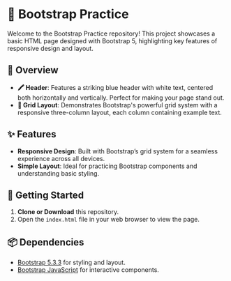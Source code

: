 # 🎨 Bootstrap Practice

Welcome to the Bootstrap Practice repository! This project showcases a basic HTML page designed with Bootstrap 5, highlighting key features of responsive design and layout.

## 🌟 Overview

- **🖍 Header**: Features a striking blue header with white text, centered both horizontally and vertically. Perfect for making your page stand out.
- **📐 Grid Layout**: Demonstrates Bootstrap's powerful grid system with a responsive three-column layout, each column containing example text.

## ✨ Features

- **Responsive Design**: Built with Bootstrap’s grid system for a seamless experience across all devices.
- **Simple Layout**: Ideal for practicing Bootstrap components and understanding basic styling.

## 🚀 Getting Started

1. **Clone or Download** this repository.
2. Open the `index.html` file in your web browser to view the page.

## 📦 Dependencies

- [Bootstrap 5.3.3](https://cdn.jsdelivr.net/npm/bootstrap@5.3.3/dist/css/bootstrap.min.css) for styling and layout.
- [Bootstrap JavaScript](https://cdn.jsdelivr.net/npm/bootstrap@5.3.3/dist/js/bootstrap.bundle.min.js) for interactive components.

